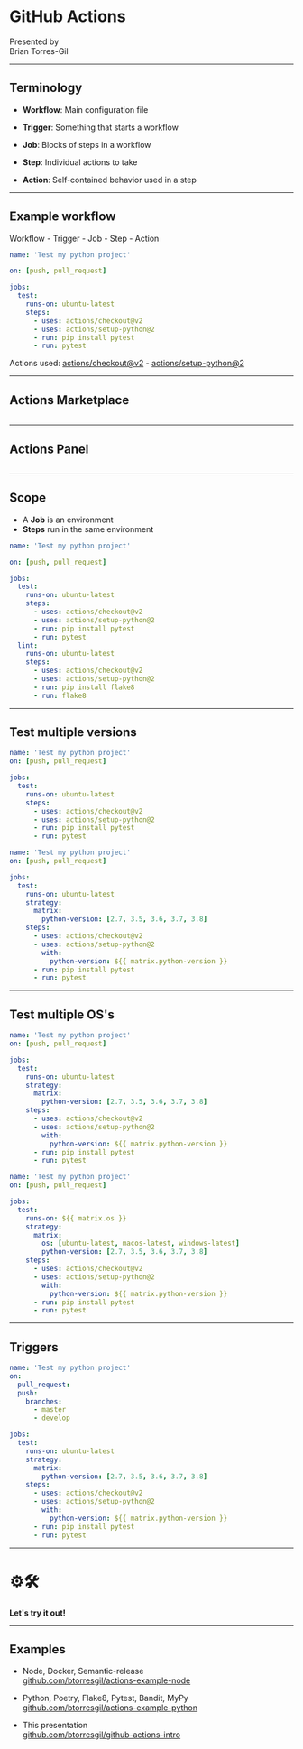 # GitHub Actions

Presented by  
Brian Torres-Gil

---

## Terminology

- **Workflow**: Main configuration file

- **Trigger**: Something that starts a workflow

- **Job**: Blocks of steps in a workflow

- **Step**: Individual actions to take

- **Action**: Self-contained behavior used in a step

---

## Example workflow

Workflow - Trigger - Job - Step - Action

```yaml [|3|6-12|7|8-12|9-10]
name: 'Test my python project'

on: [push, pull_request]

jobs:
  test:
    runs-on: ubuntu-latest
    steps:
      - uses: actions/checkout@v2
      - uses: actions/setup-python@2
      - run: pip install pytest
      - run: pytest
```

Actions used:
<a href="https://github.com/actions/checkout" target="_blank">actions/checkout@v2</a> -
<a href="https://github.com/actions/setup-python" target="_blank">actions/setup-python@2</a>

<!-- .element style="font-size: 40%;" -->

---

## Actions Marketplace

<img data-src="images/actions-marketplace-terraform.png" />

---

## Actions Panel

<img data-src="images/actions-panel.png" />

---

## Scope

- A **Job** is an environment
- **Steps** run in the same environment

```yaml [6-12|13-19]
name: 'Test my python project'

on: [push, pull_request]

jobs:
  test:
    runs-on: ubuntu-latest
    steps:
      - uses: actions/checkout@v2
      - uses: actions/setup-python@2
      - run: pip install pytest
      - run: pytest
  lint:
    runs-on: ubuntu-latest
    steps:
      - uses: actions/checkout@v2
      - uses: actions/setup-python@2
      - run: pip install flake8
      - run: flake8
```

---

## Test multiple versions

<div class="r-stack">

```yaml []
name: 'Test my python project'
on: [push, pull_request]

jobs:
  test:
    runs-on: ubuntu-latest
    steps:
      - uses: actions/checkout@v2
      - uses: actions/setup-python@2
      - run: pip install pytest
      - run: pytest
```

<!-- .element class="fragment fade-out" data-fragment-index="0" -->

```yaml [|7-9,13-14]
name: 'Test my python project'
on: [push, pull_request]

jobs:
  test:
    runs-on: ubuntu-latest
    strategy:
      matrix:
        python-version: [2.7, 3.5, 3.6, 3.7, 3.8]
    steps:
      - uses: actions/checkout@v2
      - uses: actions/setup-python@2
        with:
          python-version: ${{ matrix.python-version }}
      - run: pip install pytest
      - run: pytest
```

<!-- .element class="fragment" data-fragment-index="0" -->

</div> <!-- end of r-stack -->

---

## Test multiple OS's

<div class="r-stack">

```yaml []
name: 'Test my python project'
on: [push, pull_request]

jobs:
  test:
    runs-on: ubuntu-latest
    strategy:
      matrix:
        python-version: [2.7, 3.5, 3.6, 3.7, 3.8]
    steps:
      - uses: actions/checkout@v2
      - uses: actions/setup-python@2
        with:
          python-version: ${{ matrix.python-version }}
      - run: pip install pytest
      - run: pytest
```

<!-- .element class="fragment fade-out" data-fragment-index="0" -->

```yaml [|6,9]
name: 'Test my python project'
on: [push, pull_request]

jobs:
  test:
    runs-on: ${{ matrix.os }}
    strategy:
      matrix:
        os: [ubuntu-latest, macos-latest, windows-latest]
        python-version: [2.7, 3.5, 3.6, 3.7, 3.8]
    steps:
      - uses: actions/checkout@v2
      - uses: actions/setup-python@2
        with:
          python-version: ${{ matrix.python-version }}
      - run: pip install pytest
      - run: pytest
```

<!-- .element class="fragment" data-fragment-index="0" -->

</div> <!-- end of r-stack -->

---

## Triggers

```yaml [|2-7]
name: 'Test my python project'
on:
  pull_request:
  push:
    branches:
      - master
      - develop

jobs:
  test:
    runs-on: ubuntu-latest
    strategy:
      matrix:
        python-version: [2.7, 3.5, 3.6, 3.7, 3.8]
    steps:
      - uses: actions/checkout@v2
      - uses: actions/setup-python@2
        with:
          python-version: ${{ matrix.python-version }}
      - run: pip install pytest
      - run: pytest
```

---

# ⚙️🛠

**Let's try it out!**

---

## Examples

- Node, Docker, Semantic-release  
  [github.com/btorresgil/actions-example-node](https://github.com/btorresgil/actions-example-node)

- Python, Poetry, Flake8, Pytest, Bandit, MyPy  
  [github.com/btorresgil/actions-example-python](https://github.com/btorresgil/actions-example-python)

- This presentation  
  [github.com/btorresgil/github-actions-intro](https://github.com/btorresgil/github-actions-intro)
